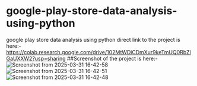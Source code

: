# google-play-store-data-analysis-using-python
google play store data analysis using python
direct link to the project is here:- https://colab.research.google.com/drive/102MtWDiCDmXur9keTmUQ0RbZlGaUXXW2?usp=sharing
##Screenshot of the project is here:-
![Screenshot from 2025-03-31 16-42-58](https://github.com/user-attachments/assets/8b34847f-bd59-403b-ab10-da7f3b0cca59)
![Screenshot from 2025-03-31 16-42-51](https://github.com/user-attachments/assets/b182f3cb-0f5f-4aa8-9a75-33e92009de5a)
![Screenshot from 2025-03-31 16-42-48](https://github.com/user-attachments/assets/43df682c-1a10-4637-be5e-636aaaab03a2)
